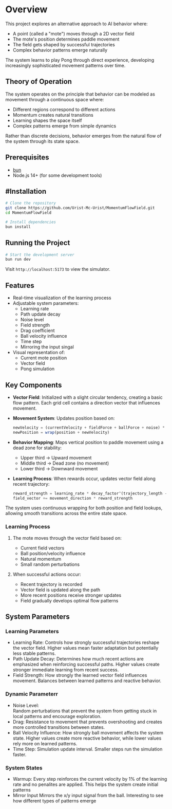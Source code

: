 # Overview

This project explores an alternative approach to AI behavior where:
- A point (called a "mote") moves through a 2D vector field
- The mote's position determines paddle movement
- The field gets shaped by successful trajectories
- Complex behavior patterns emerge naturally

The system learns to play Pong through direct experience, developing increasingly sophisticated movement patterns over time.

## Theory of Operation

The system operates on the principle that behavior can be modeled as movement through a continuous space where:
- Different regions correspond to different actions
- Momentum creates natural transitions
- Learning shapes the space itself
- Complex patterns emerge from simple dynamics

Rather than discrete decisions, behavior emerges from the natural flow of the system through its state space.

## Prerequisites

- [bun](https://bun.sh/)
- Node.js 14+ (for some development tools)

## #Installation

```bash
# Clone the repository
git clone https://github.com/Urist-Mc-Urist/MomentumFlowField.git
cd MomentumFlowField

# Install dependencies
bun install
```

## Running the Project

```bash
# Start the development server
bun run dev
```

Visit `http://localhost:5173` to view the simulator.

## Features

- Real-time visualization of the learning process
- Adjustable system parameters:
  - Learning rate
  - Path update decay
  - Noise level
  - Field strength
  - Drag coefficient
  - Ball velocity influence
  - Time step
  - Mirroring the input singal
- Visual representation of:
  - Current mote position
  - Vector field
  - Pong simulation


## Key Components

- **Vector Field**: Initialized with a slight circular tendency, creating a basic flow pattern. Each grid cell contains a direction vector that influences movement.

- **Movement System**: Updates position based on:
  ```javascript
  newVelocity = (currentVelocity + fieldForce + ballForce + noise) * drag
  newPosition = wrap(position + newVelocity)
  ```

- **Behavior Mapping**: Maps vertical position to paddle movement using a dead zone for stability:
  - Upper third → Upward movement
  - Middle third → Dead zone (no movement)
  - Lower third → Downward movement

- **Learning Process**: When rewards occur, updates vector field along recent trajectory:
  ```javascript
  reward_strength = learning_rate * decay_factor^(trajectory_length - i)
  field_vector += movement_direction * reward_strength
  ```

The system uses continuous wrapping for both position and field lookups, allowing smooth transitions across the entire state space.

### Learning Process

1. The mote moves through the vector field based on:
   - Current field vectors
   - Ball position/velocity influence
   - Natural momentum
   - Small random perturbations

2. When successful actions occur:
   - Recent trajectory is recorded
   - Vector field is updated along the path
   - More recent positions receive stronger updates
   - Field gradually develops optimal flow patterns

## System Parameters
### Learning Parameters
- Learning Rate:
    Controls how strongly successful trajectories reshape the vector field. Higher values mean faster adaptation but potentially less stable patterns.
- Path Update Decay:
    Determines how much recent actions are emphasized when reinforcing successful paths. Higher values create stronger immediate learning from recent success.
- Field Strength:
    How strongly the learned vector field influences movement. Balances between learned patterns and reactive behavior.
### Dynamic Parameterr
- Noise Level:    
    Random perturbations that prevent the system from getting stuck in local patterns and encourage exploration.
- Drag:
    Resistance to movement that prevents overshooting and creates more controlled transitions between states.
- Ball Velocity Influence:
    How strongly ball movement affects the system state. Higher values create more reactive behavior, while lower values rely more on learned patterns.
- Time Step:
    Simulation update interval. Smaller steps run the simulation faster.
### System States
- Warmup:
    Every step reinforces the current velocity by 1% of the learning rate and no penalites are applied. This helps the system create initial patterns
- Mirror Input
    Mirrors the x/y input signal from the ball. Interesting to see how different types of patterns emerge